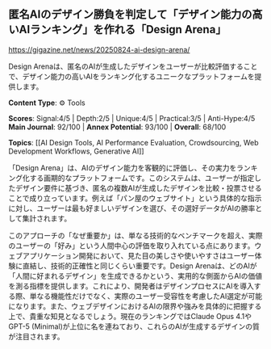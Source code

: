## 匿名AIのデザイン勝負を判定して「デザイン能力の高いAIランキング」を作れる「Design Arena」

https://gigazine.net/news/20250824-ai-design-arena/

Design Arenaは、匿名のAIが生成したデザインをユーザーが比較評価することで、デザイン能力の高いAIをランキング化するユニークなプラットフォームを提供します。

**Content Type**: ⚙️ Tools

**Scores**: Signal:4/5 | Depth:2/5 | Unique:4/5 | Practical:3/5 | Anti-Hype:4/5
**Main Journal**: 92/100 | **Annex Potential**: 93/100 | **Overall**: 68/100

**Topics**: [[AI Design Tools, AI Performance Evaluation, Crowdsourcing, Web Development Workflows, Generative AI]]

「Design Arena」は、AIのデザイン能力を客観的に評価し、その実力をランキング化する画期的なプラットフォームです。このシステムは、ユーザーが指定したデザイン要件に基づき、匿名の複数AIが生成したデザインを比較・投票させることで成り立っています。例えば「パン屋のウェブサイト」という具体的な指示に対し、ユーザーは最も好ましいデザインを選び、その選好データがAIの勝率として集計されます。

このアプローチの「なぜ重要か」は、単なる技術的なベンチマークを超え、実際のユーザーの「好み」という人間中心の評価を取り入れている点にあります。ウェブアプリケーション開発において、見た目の美しさや使いやすさはユーザー体験に直結し、技術的正確性と同じくらい重要です。Design Arenaは、どのAIが「人間に好まれるデザイン」を生成できるかという、実用的な側面からAIの価値を測る指標を提供します。これにより、開発者はデザインプロセスにAIを導入する際、単なる機能性だけでなく、実際のユーザー受容性を考慮したAI選定が可能になります。また、ウェブデザインにおけるAIの限界や強みを具体的に把握する上で、貴重な知見となるでしょう。現在のランキングではClaude Opus 4.1やGPT-5 (Minimal)が上位に名を連ねており、これらのAIが生成するデザインの質が注目されます。